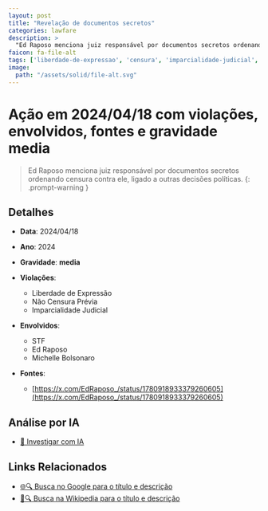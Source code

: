 ```yaml
---
layout: post
title: "Revelação de documentos secretos"
categories: lawfare
description: > 
  "Ed Raposo menciona juiz responsável por documentos secretos ordenando censura contra ele, ligado a outras decisões políticas."
faicon: fa-file-alt
tags: ['liberdade-de-expressao', 'censura', 'imparcialidade-judicial', 'stf', 'ed-raposo', 'michelle-bolsonaro', 'gravidade-media', 'documentos', 'censura', 'juiz', 'secreto']
image:
  path: "/assets/solid/file-alt.svg"
---
```


# Ação em 2024/04/18 com violações, envolvidos, fontes e gravidade media

> Ed Raposo menciona juiz responsável por documentos secretos ordenando censura contra ele, ligado a outras decisões políticas.
{: .prompt-warning }

## Detalhes
- **Data**: 2024/04/18
- **Ano**: 2024
- **Gravidade**: **media** <i class="fas fa-file-alt"></i>

- **Violações**:
  - Liberdade de Expressão
  - Não Censura Prévia
  - Imparcialidade Judicial
- **Envolvidos**:
  - STF
  - Ed Raposo
  - Michelle Bolsonaro
- **Fontes**:
  - [https://x.com/EdRaposo_/status/1780918933379260605](https://x.com/EdRaposo_/status/1780918933379260605)

## Análise por IA
- [🤖 Investigar com IA](https://www.perplexity.ai/search?q=%20Revela%C3%A7%C3%A3o%20de%20documentos%20secretos%20Ed%20Raposo%20menciona%20juiz%20respons%C3%A1vel%20por%20documentos%20secretos%20ordenando%20censura%20contra%20ele%2C%20ligado%20a%20outras%20decis%C3%B5es%20pol%C3%ADticas.%20Liberdade%20de%20Express%C3%A3o%20N%C3%A3o%20Censura%20Pr%C3%A9via%20Imparcialidade%20Judicial%202024%20gravidade%20media)

## Links Relacionados
- [🌐🔍 Busca no Google para o título e descrição](https://www.google.com/search?q=%20Revela%C3%A7%C3%A3o%20de%20documentos%20secretos%20Ed%20Raposo%20menciona%20juiz%20respons%C3%A1vel%20por%20documentos%20secretos%20ordenando%20censura%20contra%20ele%2C%20ligado%20a%20outras%20decis%C3%B5es%20pol%C3%ADticas.%20Liberdade%20de%20Express%C3%A3o%20N%C3%A3o%20Censura%20Pr%C3%A9via%20Imparcialidade%20Judicial%202024%20gravidade%20media)
- [📖🔍 Busca na Wikipedia para o título e descrição](https://pt.wikipedia.org/w/index.php?search=%20Revela%C3%A7%C3%A3o%20de%20documentos%20secretos%20Ed%20Raposo%20menciona%20juiz%20respons%C3%A1vel%20por%20documentos%20secretos%20ordenando%20censura%20contra%20ele%2C%20ligado%20a%20outras%20decis%C3%B5es%20pol%C3%ADticas.%20Liberdade%20de%20Express%C3%A3o%20N%C3%A3o%20Censura%20Pr%C3%A9via%20Imparcialidade%20Judicial%202024%20gravidade%20media)

